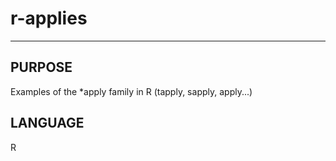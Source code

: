 # r-applies
---

## PURPOSE
Examples of the *apply family in R (tapply, sapply, apply...)

## LANGUAGE
R

